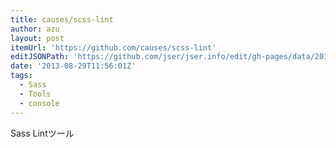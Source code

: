 ```yaml
---
title: causes/scss-lint
author: azu
layout: post
itemUrl: 'https://github.com/causes/scss-lint'
editJSONPath: 'https://github.com/jser/jser.info/edit/gh-pages/data/2013/08/index.json'
date: '2013-08-29T11:56:01Z'
tags:
  - Sass
  - Tools
  - console
---
```

Sass Lintツール
